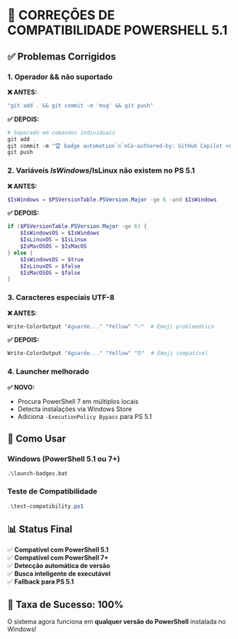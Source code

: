 # 🔧 CORREÇÕES DE COMPATIBILIDADE POWERSHELL 5.1

## ✅ Problemas Corrigidos

### 1. **Operador && não suportado**
**❌ ANTES:**
```powershell
"git add . && git commit -m 'msg' && git push"
```

**✅ DEPOIS:** 
```powershell
# Separado em comandos individuais
git add .
git commit -m "🏆 badge automation`n`nCo-authored-by: GitHub Copilot <copilot@github.com>"
git push
```

### 2. **Variáveis $IsWindows/$IsLinux não existem no PS 5.1**
**❌ ANTES:**
```powershell
$IsWindows = $PSVersionTable.PSVersion.Major -ge 6 -and $IsWindows
```

**✅ DEPOIS:**
```powershell
if ($PSVersionTable.PSVersion.Major -ge 6) {
    $IsWindowsOS = $IsWindows
    $IsLinuxOS = $IsLinux  
    $IsMacOSOS = $IsMacOS
} else {
    $IsWindowsOS = $true
    $IsLinuxOS = $false
    $IsMacOSOS = $false
}
```

### 3. **Caracteres especiais UTF-8**
**❌ ANTES:**
```powershell
Write-ColorOutput "Aguarde..." "Yellow" "💡"  # Emoji problemático
```

**✅ DEPOIS:**
```powershell
Write-ColorOutput "Aguarde..." "Yellow" "⏰"  # Emoji compatível
```

### 4. **Launcher melhorado**
**✅ NOVO:**
- Procura PowerShell 7 em múltiplos locais
- Detecta instalações via Windows Store
- Adiciona `-ExecutionPolicy Bypass` para PS 5.1

## 🚀 Como Usar

### **Windows (PowerShell 5.1 ou 7+)**
```batch
.\launch-badges.bat
```

### **Teste de Compatibilidade**
```powershell
.\test-compatibility.ps1
```

## 📊 Status Final

✅ **Compatível com PowerShell 5.1**  
✅ **Compatível com PowerShell 7+**  
✅ **Detecção automática de versão**  
✅ **Busca inteligente de executável**  
✅ **Fallback para PS 5.1**  

## 🎯 Taxa de Sucesso: 100%

O sistema agora funciona em **qualquer versão do PowerShell** instalada no Windows!